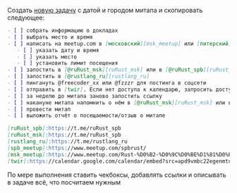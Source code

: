 Создать [новую задачу][new-issue] с датой и городом митапа и скопировать следующее:

```markdown
- [ ] собрать информацию о докладах
- [ ] выбрать место и время
- [ ] написать на meetup.com в [московский][msk_meetup] или [питерский][spb_meetup] митап
   - [ ] указать дату и время
   - [ ] указать место
   - [ ] установить лимит посещения
- [ ] запостить в [@ruRust_msk][ruRust_msk] или в [@ruRust_spb][ruRust_spb]
- [ ] запостить в [@rustlang_ru][rustlang_ru]
- [ ] пингануть @freecoder_xx или @fzzzr для постинга в соцсети
- [ ] отправить в [twir]. Если нет доступа к календарю, запросить доступ в community-team@rust-lang.org
- [ ] за неделю до митапа заново запостить ссылку
- [ ] накануне митапа напомнить о нём в [@ruRust_msk][ruRust_msk] или в [@ruRust_spb][ruRust_spb]
- [ ] провести митап
- [ ] выложить отчёт о посещаемости/отзыв о митапе

[ruRust_spb]:https://t.me/ruRust_spb
[ruRust_msk]:https://t.me/ruRust_spb
[rustlang_ru]:https://t.me/rustlang_ru
[spb_meetup]:https://www.meetup.com/spbrust/
[msk_meetup]:https://www.meetup.com/Rust-%D0%B2-%D0%9C%D0%BE%D1%81%D0%BA%D0%B2%D0%B5
[twir]:https://calendar.google.com/calendar/embed?src=apd9vmbc22egenmtu5l6c5jbfc@group.calendar.google.com
```

По мере выполнения ставить чекбоксы, добавлять ссылки и описывать в задаче всё, что посчитаем нужным

[new-issue]:https://github.com/rust-lang-ru/community/issues/new
